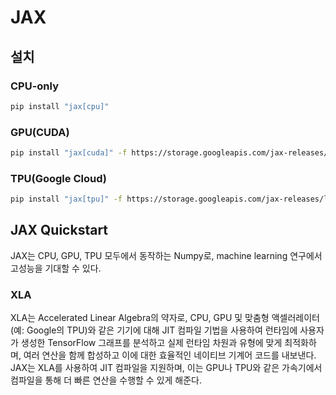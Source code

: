# JAX

## 설치

### CPU-only
```bash
pip install "jax[cpu]"
```

### GPU(CUDA)
```bash
pip install "jax[cuda]" -f https://storage.googleapis.com/jax-releases/jax_cuda_releases.html
```

### TPU(Google Cloud)
```bash
pip install "jax[tpu]" -f https://storage.googleapis.com/jax-releases/libtpu_releases.html
```

## JAX Quickstart
JAX는 CPU, GPU, TPU 모두에서 동작하는 Numpy로, machine learning 연구에서 고성능을 기대할 수 있다.  

### XLA
XLA는 Accelerated Linear Algebra의 약자로, CPU, GPU 및 맞춤형 액셀러레이터(예: Google의 TPU)와 같은 기기에 대해 JIT 컴파일 기법을 사용하여 런타임에 사용자가 생성한 TensorFlow 그래프를 분석하고 실제 런타임 차원과 유형에 맞게 최적화하며, 여러 연산을 함께 합성하고 이에 대한 효율적인 네이티브 기계어 코드를 내보낸다.  
JAX는 XLA를 사용하여 JIT 컴파일을 지원하며, 이는 GPU나 TPU와 같은 가속기에서 컴파일을 통해 더 빠른 연산을 수행할 수 있게 해준다.

